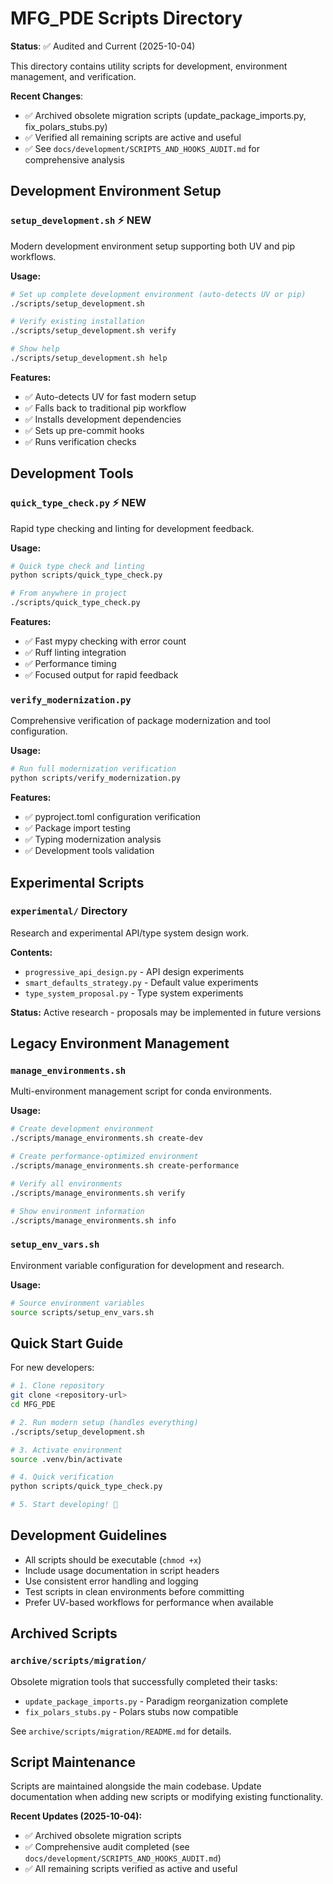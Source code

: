 # MFG_PDE Scripts Directory

**Status**: ✅ Audited and Current (2025-10-04)

This directory contains utility scripts for development, environment management, and verification.

**Recent Changes**:
- ✅ Archived obsolete migration scripts (update_package_imports.py, fix_polars_stubs.py)
- ✅ Verified all remaining scripts are active and useful
- ✅ See `docs/development/SCRIPTS_AND_HOOKS_AUDIT.md` for comprehensive analysis

## Development Environment Setup

### `setup_development.sh` ⚡ **NEW**
Modern development environment setup supporting both UV and pip workflows.

**Usage:**
```bash
# Set up complete development environment (auto-detects UV or pip)
./scripts/setup_development.sh

# Verify existing installation
./scripts/setup_development.sh verify

# Show help
./scripts/setup_development.sh help
```

**Features:**
- ✅ Auto-detects UV for fast modern setup
- ✅ Falls back to traditional pip workflow
- ✅ Installs development dependencies
- ✅ Sets up pre-commit hooks
- ✅ Runs verification checks

## Development Tools

### `quick_type_check.py` ⚡ **NEW**
Rapid type checking and linting for development feedback.

**Usage:**
```bash
# Quick type check and linting
python scripts/quick_type_check.py

# From anywhere in project
./scripts/quick_type_check.py
```

**Features:**
- ✅ Fast mypy checking with error count
- ✅ Ruff linting integration
- ✅ Performance timing
- ✅ Focused output for rapid feedback

### `verify_modernization.py`
Comprehensive verification of package modernization and tool configuration.

**Usage:**
```bash
# Run full modernization verification
python scripts/verify_modernization.py
```

**Features:**
- ✅ pyproject.toml configuration verification
- ✅ Package import testing
- ✅ Typing modernization analysis
- ✅ Development tools validation

## Experimental Scripts

### `experimental/` Directory
Research and experimental API/type system design work.

**Contents:**
- `progressive_api_design.py` - API design experiments
- `smart_defaults_strategy.py` - Default value experiments
- `type_system_proposal.py` - Type system experiments

**Status:** Active research - proposals may be implemented in future versions

## Legacy Environment Management

### `manage_environments.sh`
Multi-environment management script for conda environments.

**Usage:**
```bash
# Create development environment
./scripts/manage_environments.sh create-dev

# Create performance-optimized environment
./scripts/manage_environments.sh create-performance

# Verify all environments
./scripts/manage_environments.sh verify

# Show environment information
./scripts/manage_environments.sh info
```

### `setup_env_vars.sh`
Environment variable configuration for development and research.

**Usage:**
```bash
# Source environment variables
source scripts/setup_env_vars.sh
```

## Quick Start Guide

For new developers:

```bash
# 1. Clone repository
git clone <repository-url>
cd MFG_PDE

# 2. Run modern setup (handles everything)
./scripts/setup_development.sh

# 3. Activate environment
source .venv/bin/activate

# 4. Quick verification
python scripts/quick_type_check.py

# 5. Start developing! 🚀
```

## Development Guidelines

- All scripts should be executable (`chmod +x`)
- Include usage documentation in script headers
- Use consistent error handling and logging
- Test scripts in clean environments before committing
- Prefer UV-based workflows for performance when available

## Archived Scripts

### `archive/scripts/migration/`
Obsolete migration tools that successfully completed their tasks:
- `update_package_imports.py` - Paradigm reorganization complete
- `fix_polars_stubs.py` - Polars stubs now compatible

See `archive/scripts/migration/README.md` for details.

## Script Maintenance

Scripts are maintained alongside the main codebase. Update documentation when adding new scripts or modifying existing functionality.

**Recent Updates (2025-10-04):**
- ✅ Archived obsolete migration scripts
- ✅ Comprehensive audit completed (see `docs/development/SCRIPTS_AND_HOOKS_AUDIT.md`)
- ✅ All remaining scripts verified as active and useful
